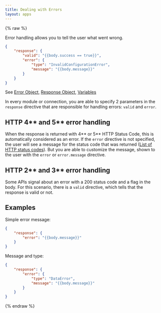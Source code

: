 ```yaml
---
title: Dealing with Errors
layout: apps
---
```


{% raw %}

Error handling allows you to tell the user what went wrong.

```json
{
    "response": {
        "valid": "{{body.success == true}}",
        "error": {
            "type": "InvalidConfigurationError",
            "message": "{{body.message}}"
        }
    }
}
```

See [Error Object](error-object.html), [Response Object](response-object.html), [Variables](variables.html)

In every module or connection, you are able to specify 2 parameters in the `response` directive that are responsible for handling errors:
`valid` and `error`.

## HTTP 4** and 5** error handling

When the response is returned with 4** or 5** HTTP Status Code, this is automatically considered as an error.
If the `error` directive is not specified, the user will see a message for the status code that was returned ([List of HTTP status codes](https://en.wikipedia.org/wiki/List_of_HTTP_status_codes#4xx_Client_Error)).
But you are able to customize the message, shown to the user with the `error` or `error.message` directive.

## HTTP 2** and 3** error handling

Some APIs signal about an error with a 200 status code and a flag in the body. For this scenario, there is a `valid` directive,
which tells that the response is valid or not.

## Examples

Simple error message:

```json
{
    "response": {
        "error": "{{body.message}}"
    }
}
```

Message and type:

```json
{
    "response": {
        "error": {
            "type": "DataError",
            "message": "{{body.message}}"
        }
    }
}
```

{% endraw %}